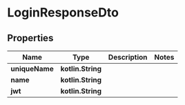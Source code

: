 
# LoginResponseDto

## Properties
| Name | Type | Description | Notes |
| ------------ | ------------- | ------------- | ------------- |
| **uniqueName** | **kotlin.String** |  |  |
| **name** | **kotlin.String** |  |  |
| **jwt** | **kotlin.String** |  |  |



